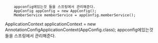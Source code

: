         appconfig에있는것 들을 스프링에서 관리해준다. 
        AppConfig appConfig = new AppConfig();
        MemberService memberService = appConfig.memberService();

ApplicationContext applicationContext = new AnnotationConfigApplicationContext(AppConfig.class);
appconfig에있는것 들을 스프링에서 관리해준다. 
